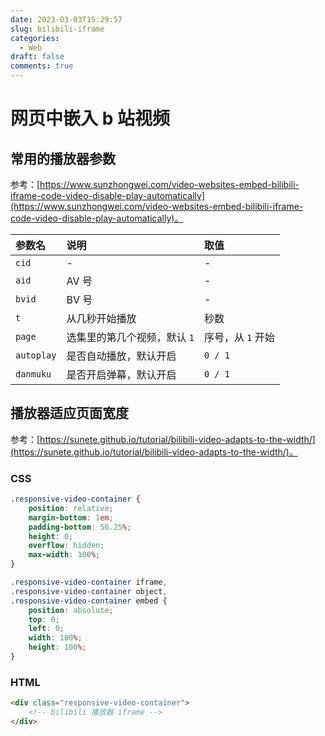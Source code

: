 ```yaml
---
date: 2023-03-03T15:29:57
slug: bilibili-iframe
categories:
  - Web
draft: false
comments: true
---
```


# 网页中嵌入 b 站视频

<!-- more -->

## 常用的播放器参数

参考：[https://www.sunzhongwei.com/video-websites-embed-bilibili-iframe-code-video-disable-play-automatically](https://www.sunzhongwei.com/video-websites-embed-bilibili-iframe-code-video-disable-play-automatically)。

|参数名|说明|取值|
|:-|:-|:-|
|`cid`|-|-|
|`aid`|AV 号|-|
|`bvid`|BV 号|-|
|`t`|从几秒开始播放|秒数|
|`page`|选集里的第几个视频，默认 `1`|序号，从 `1` 开始|
|`autoplay`|是否自动播放，默认开启|`0 / 1`|
|`danmuku`|是否开启弹幕，默认开启|`0 / 1`|

## 播放器适应页面宽度

参考：[https://sunete.github.io/tutorial/bilibili-video-adapts-to-the-width/](https://sunete.github.io/tutorial/bilibili-video-adapts-to-the-width/)。

### CSS

``` css
.responsive-video-container {
    position: relative;
    margin-bottom: 1em;
    padding-bottom: 56.25%;
    height: 0;
    overflow: hidden;
    max-width: 100%;
}

.responsive-video-container iframe,
.responsive-video-container object,
.responsive-video-container embed {
    position: absolute;
    top: 0;
    left: 0;
    width: 100%;
    height: 100%;
}
```

### HTML

``` html
<div class="responsive-video-container">
    <!-- bilibili 播放器 iframe -->
</div>
```

